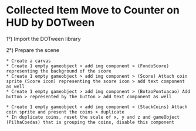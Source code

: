 # Collected Item Move to Counter on HUD by DOTween 
 

1°) Import the DOTween library

2°) Prepare the scene

	* Create a carvas
	* Create 1 empty gameobject > add img component > (FondoScore) representing the background of the score
	* Create 1 empty gameobject > add img component > (Score) Attach coin sprite (Score icon) representing the score icon > add text component as well
	* Create 1 empty gameobject > add img component > (BotaoPontuacao) Add button > represented by the button > add text component as well

	* Create 1 empty gameobject > add img component > (StackCoins) Attach coin sprite and present the coins > duplicate 
	* In duplicate coins, reset the scale of x, y and z and gameObject (PilhaCoedas) that is grouping the coins, disable this component 
 
 
 
 
 
